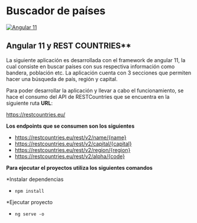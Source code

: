 # **Buscador de países**


[![Angular 11](https://lh3.googleusercontent.com/proxy/oUWhb6jMAcpAKjq3xnc1OP4dA8RasTF8nUh09wDicEoFecsX0o8fFtqRztnXTsiUbAQuBO7AV39Qn1eNCrbXP5QTGIux0XUl--Lxbfm0PX1YeXoJbD5L1nYEIBQYpA "Angular 11")](https://lh3.googleusercontent.com/proxy/oUWhb6jMAcpAKjq3xnc1OP4dA8RasTF8nUh09wDicEoFecsX0o8fFtqRztnXTsiUbAQuBO7AV39Qn1eNCrbXP5QTGIux0XUl--Lxbfm0PX1YeXoJbD5L1nYEIBQYpA "Angular 11")

## Angular 11 y REST COUNTRIES**

La siguiente aplicación es desarrollada con el framework de angular 11, la cual consiste en buscar países con sus respectiva información como bandera, población etc. La aplicación cuenta con 3 secciones que permiten hacer una búsqueda de país, región y capital. 

Para poder desarrollar la aplicación y llevar a cabo el funcionamiento, se hace el consumo del API de RESTCountries que se encuentra en la siguiente ruta **URL**:

https://restcountries.eu/

**Los endpoints que se consumen son los siguientes**

- https://restcountries.eu/rest/v2/name/{name}
- https://restcountries.eu/rest/v2/capital/{capital}
- https://restcountries.eu/rest/v2/region/{region}
- https://restcountries.eu/rest/v2/alpha/{code}


**Para ejecutar el proyectos utiliza los siguientes comandos**

*Instalar dependencias

- `npm install`

*Ejecutar proyecto
- `ng serve -o`

